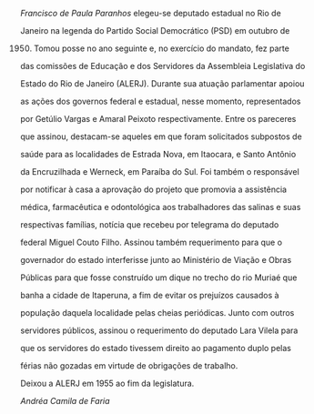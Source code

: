 

*Francisco de Paula Paranhos* elegeu-se deputado estadual no Rio de

Janeiro na legenda do Partido Social Democrático (PSD) em outubro de

1950. Tomou posse no ano seguinte e, no exercício do mandato, fez parte

das comissões de Educação e dos Servidores da Assembleia Legislativa do

Estado do Rio de Janeiro (ALERJ). Durante sua atuação parlamentar apoiou

as ações dos governos federal e estadual, nesse momento, representados

por Getúlio Vargas e Amaral Peixoto respectivamente. Entre os pareceres

que assinou, destacam-se aqueles em que foram solicitados subpostos de

saúde para as localidades de Estrada Nova, em Itaocara, e Santo Antônio

da Encruzilhada e Werneck, em Paraíba do Sul. Foi também o responsável

por notificar à casa a aprovação do projeto que promovia a assistência

médica, farmacêutica e odontológica aos trabalhadores das salinas e suas

respectivas famílias, notícia que recebeu por telegrama do deputado

federal Miguel Couto Filho. Assinou também requerimento para que o

governador do estado interferisse junto ao Ministério de Viação e Obras

Públicas para que fosse construído um dique no trecho do rio Muriaé que

banha a cidade de Itaperuna, a fim de evitar os prejuízos causados à

população daquela localidade pelas cheias periódicas. Junto com outros

servidores públicos, assinou o requerimento do deputado Lara Vilela para

que os servidores do estado tivessem direito ao pagamento duplo pelas

férias não gozadas em virtude de obrigações de trabalho.



Deixou a ALERJ em 1955 ao fim da legislatura.



*Andréa Camila de Faria*



